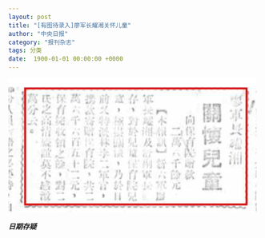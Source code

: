 ```yaml
---
layout: post
title: "[有图待录入]廖军长耀湘关怀儿童"
author: "中央日报"
category: "报刊杂志"
tags: 分类
date:  1900-01-01 00:00:00 +0000
---
```


![廖军长耀湘关怀儿童](../assets/images/newspapers/廖军长耀湘关怀儿童.png)



***日期存疑***
